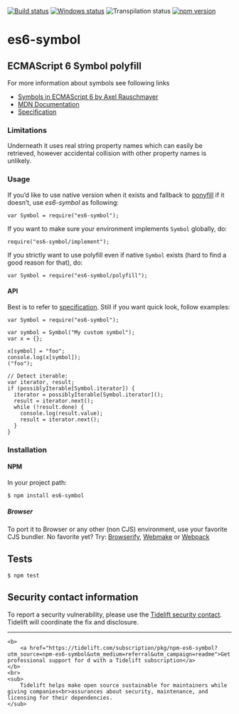 [![Build status](https://semaphoreci.com/api/v1/medikoo-org/es6-symbol/branches/master/shields_badge.svg)](https://semaphoreci.com/medikoo-org/es6-symbol) [![Windows status](https://ci.appveyor.com/api/projects/status/1s743lt3el278anj?svg=true)](https://ci.appveyor.com/project/medikoo/es6-symbol) ![Transpilation status](https://img.shields.io/badge/transpilation-free-brightgreen.svg) [![npm version](https://img.shields.io/npm/v/es6-symbol.svg)](https://www.npmjs.com/package/es6-symbol)

es6-symbol
==========

ECMAScript 6 Symbol polyfill
----------------------------

For more information about symbols see following links

-   [Symbols in ECMAScript 6 by Axel Rauschmayer](http://www.2ality.com/2014/12/es6-symbols.html)
-   [MDN Documentation](https://developer.mozilla.org/en-US/docs/Web/JavaScript/Reference/Global_Objects/Symbol)
-   [Specification](https://tc39.github.io/ecma262/#sec-symbol-objects)

### Limitations

Underneath it uses real string property names which can easily be retrieved, however accidental collision with other property names is unlikely.

### Usage

If you’d like to use native version when it exists and fallback to [ponyfill](https://ponyfill.com) if it doesn’t, use *es6-symbol* as following:

    var Symbol = require("es6-symbol");

If you want to make sure your environment implements `Symbol` globally, do:

    require("es6-symbol/implement");

If you strictly want to use polyfill even if native `Symbol` exists (hard to find a good reason for that), do:

    var Symbol = require("es6-symbol/polyfill");

#### API

Best is to refer to [specification](https://tc39.github.io/ecma262/#sec-symbol-objects). Still if you want quick look, follow examples:

    var Symbol = require("es6-symbol");

    var symbol = Symbol("My custom symbol");
    var x = {};

    x[symbol] = "foo";
    console.log(x[symbol]);
    ("foo");

    // Detect iterable:
    var iterator, result;
    if (possiblyIterable[Symbol.iterator]) {
      iterator = possiblyIterable[Symbol.iterator]();
      result = iterator.next();
      while (!result.done) {
        console.log(result.value);
        result = iterator.next();
      }
    }

### Installation

#### NPM

In your project path:

    $ npm install es6-symbol

##### Browser

To port it to Browser or any other (non CJS) environment, use your favorite CJS bundler. No favorite yet? Try: [Browserify](http://browserify.org/), [Webmake](https://github.com/medikoo/modules-webmake) or [Webpack](http://webpack.github.io/)

Tests
-----

    $ npm test

Security contact information
----------------------------

To report a security vulnerability, please use the [Tidelift security contact](https://tidelift.com/security). Tidelift will coordinate the fix and disclosure.

------------------------------------------------------------------------

    <b>
        <a href="https://tidelift.com/subscription/pkg/npm-es6-symbol?utm_source=npm-es6-symbol&utm_medium=referral&utm_campaign=readme">Get professional support for d with a Tidelift subscription</a>
    </b>
    <br>
    <sub>
        Tidelift helps make open source sustainable for maintainers while giving companies<br>assurances about security, maintenance, and licensing for their dependencies.
    </sub>
